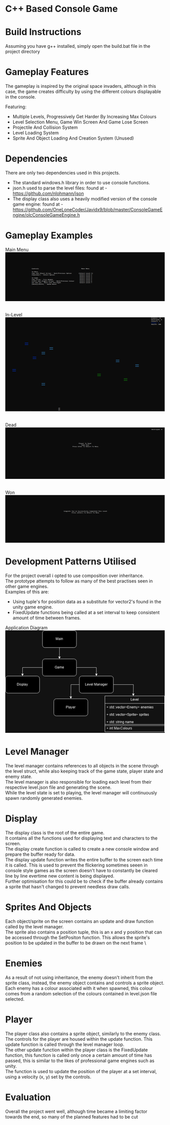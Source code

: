 ﻿# C++ Based Console Game
# Build Instructions
Assuming you have g++ installed, simply open the build.bat file in the project directory

# Gameplay Features
The gameplay is inspired by the original space invaders, although in this case, the game creates difficulty by using the different colours displayable in the console.

Featuring:
- Multiple Levels, Progressively Get Harder By Increasing Max Colours
- Level Selection Menu, Game Win Screen And Game Lose Screen
- Projectile And Collision System
- Level Loading System
- Sprite And Object Loading And Creation System (Unused)

# Dependencies
There are only two dependencies used in this projects.
- The standard windows.h library in order to use console functions. 
- json.h used to parse the level files: found at - https://github.com/nlohmann/json
- The display class also uses a heavily modified version of the console game engine: found at - https://github.com/OneLoneCoder/Javidx9/blob/master/ConsoleGameEngine/olcConsoleGameEngine.h

# Gameplay Examples
Main Menu
![Example Screenshot Of The Main Menu](screenshots/main_main.png)

\
In-Level
![Example Screenshot Of The Main Menu](screenshots/level.png)

\
Dead
![Example Screenshot Of The Main Menu](screenshots/dead.png)

\
Won
![Example Screenshot Of The Main Menu](screenshots/win.png)


# Development Patterns Utilised
For the project overall i opted to use composition over inheritance. \
The prototype attempts to follow as many of the best practises seen in other game engines. \
Examples of this are: 
- Using tuple's for position data as a substitute for vector2's found in the unity game engine.
- FixedUpdate functions being called at a set interval to keep consistent amount of time between frames.

Application Diagram \
![Application Diagram](screenshots/application-diagram.drawio.png)


# Level Manager
The level manager contains references to all objects in the scene through the level struct, while also keeping track of the game state, player state and enemy state. \
The level manager is also responsible for loading each level from their respective level.json file and generating the scene. \
While the level state is set to playing, the level manager will continuously spawn randomly generated enemies.

# Display
The display class is the root of the entire game. \
It contains all the functions used for displaying text and characters to the screen. \
The display create function is called to create a new console window and prepare the buffer ready for data. \
The display update function writes the entire buffer to the screen each time it is called. This is used to prevent the flickering sometimes seeen in console style games as the screen doesn't have to
constantly be cleared line by line evertime new content is being displayed. \
Further optimisation for this could be to check if the buffer already contains a sprite that hasn't changed to prevent needless draw calls.

# Sprites And Objects
Each object/sprite on the screen contains an update and draw function called by the level manager. \
The sprite also contains a position tuple, this is an x and y position that can be accessed through the SetPositon function. This allows the sprite's position to be updated in the buffer to be drawn on the next frame \

# Enemies
As a result of not using inheritance, the enemy doesn't inherit from the sprite class, instead, the enemy object contains and controls a sprite object. \
Each enemy has a colour associated with it when spawned, this colour comes from a random selection of the colours contained in level.json file selected.

# Player
The player class also contains a sprite object, similarly to the enemy class. \
The controls for the player are housed within the update function. This update function is called through the level manager loop. \
The other update function within the player class is the FixedUpdate function, this function is called only once a certain amount of time has passed, this is similar to the likes of professional game engines such as unity. \
The function is used to update the position of the player at a set interval, using a velocity (x, y) set by the controls.

# Evaluation
Overall the project went well, although time became a limiting factor towards the end, so many of the planned features had to be cut













